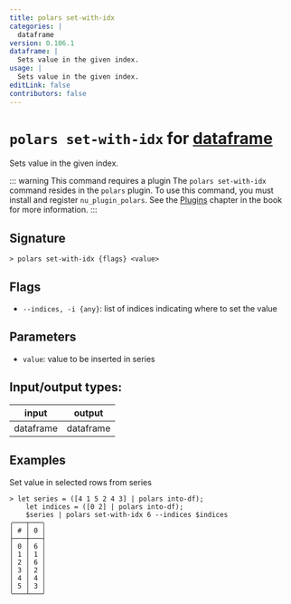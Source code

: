 ```yaml
---
title: polars set-with-idx
categories: |
  dataframe
version: 0.106.1
dataframe: |
  Sets value in the given index.
usage: |
  Sets value in the given index.
editLink: false
contributors: false
---
```

<!-- This file is automatically generated. Please edit the command in https://github.com/nushell/nushell instead. -->

# `polars set-with-idx` for [dataframe](/commands/categories/dataframe.md)

<div class='command-title'>Sets value in the given index.</div>

::: warning This command requires a plugin
The `polars set-with-idx` command resides in the `polars` plugin.
To use this command, you must install and register `nu_plugin_polars`.
See the [Plugins](/book/plugins.html) chapter in the book for more information.
:::


## Signature

```> polars set-with-idx {flags} <value>```

## Flags

 -  `--indices, -i {any}`: list of indices indicating where to set the value

## Parameters

 -  `value`: value to be inserted in series


## Input/output types:

| input     | output    |
| --------- | --------- |
| dataframe | dataframe |
## Examples

Set value in selected rows from series
```nu
> let series = ([4 1 5 2 4 3] | polars into-df);
    let indices = ([0 2] | polars into-df);
    $series | polars set-with-idx 6 --indices $indices
╭───┬───╮
│ # │ 0 │
├───┼───┤
│ 0 │ 6 │
│ 1 │ 1 │
│ 2 │ 6 │
│ 3 │ 2 │
│ 4 │ 4 │
│ 5 │ 3 │
╰───┴───╯

```
